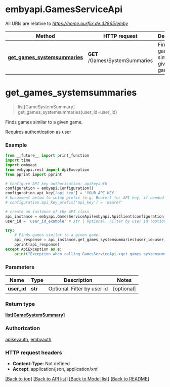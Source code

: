 # embyapi.GamesServiceApi

All URIs are relative to *https://home.ourflix.de:32865/emby*

Method | HTTP request | Description
------------- | ------------- | -------------
[**get_games_systemsummaries**](GamesServiceApi.md#get_games_systemsummaries) | **GET** /Games/SystemSummaries | Finds games similar to a given game.

# **get_games_systemsummaries**
> list[GameSystemSummary] get_games_systemsummaries(user_id=user_id)

Finds games similar to a given game.

Requires authentication as user

### Example
```python
from __future__ import print_function
import time
import embyapi
from embyapi.rest import ApiException
from pprint import pprint

# Configure API key authorization: apikeyauth
configuration = embyapi.Configuration()
configuration.api_key['api_key'] = 'YOUR_API_KEY'
# Uncomment below to setup prefix (e.g. Bearer) for API key, if needed
# configuration.api_key_prefix['api_key'] = 'Bearer'

# create an instance of the API class
api_instance = embyapi.GamesServiceApi(embyapi.ApiClient(configuration))
user_id = 'user_id_example' # str | Optional. Filter by user id (optional)

try:
    # Finds games similar to a given game.
    api_response = api_instance.get_games_systemsummaries(user_id=user_id)
    pprint(api_response)
except ApiException as e:
    print("Exception when calling GamesServiceApi->get_games_systemsummaries: %s\n" % e)
```

### Parameters

Name | Type | Description  | Notes
------------- | ------------- | ------------- | -------------
 **user_id** | **str**| Optional. Filter by user id | [optional] 

### Return type

[**list[GameSystemSummary]**](GameSystemSummary.md)

### Authorization

[apikeyauth](../README.md#apikeyauth), [embyauth](../README.md#embyauth)

### HTTP request headers

 - **Content-Type**: Not defined
 - **Accept**: application/json, application/xml

[[Back to top]](#) [[Back to API list]](../README.md#documentation-for-api-endpoints) [[Back to Model list]](../README.md#documentation-for-models) [[Back to README]](../README.md)

